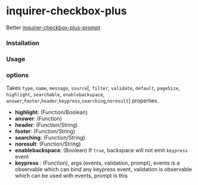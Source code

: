 # inquirer-checkbox-plus
Better [inquirer-checkbox-plus-prompt](https://github.com/faressoft/inquirer-checkbox-plus-prompt)



### Installation



### Usage



### options

Takes `type`, `name`, `message`, `source`[, `filter`, `validate`, `default`, `pageSize`, `highlight`, `searchable`, `enablebackspace`, `answer`,`footer`,`header`,`keypress`,`searching`,`noresult`] properties.

* **highlight**:  (Function/Boolean)
* **answer**:  (Function)
* **header**: (Function/String)
* **footer**: (Function/String)
* **searching**: (Function/String)
* **noresult**: (Function/String)
* **enablebackspace**: (Boolean) If `true`, backspace will not emit `keypress` event
* **keypress** : (Function), args (events, validation, prompt), events is a observable which can bind any keypress event, validation is observable which can be used with events, prompt is this 